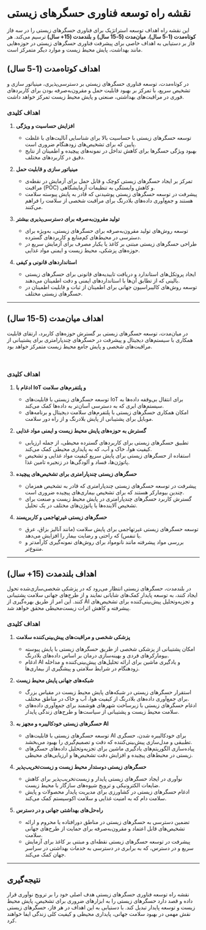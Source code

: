 # نقشه راه توسعه فناوری حسگرهای زیستی

این نقشه راه اهداف توسعه استراتژیک برای فناوری حسگرهای زیستی را در سه فاز **کوتاه‌مدت (1-5 سال)**، **میان‌مدت (5-15 سال)** و **بلندمدت (15+ سال)** ترسیم می‌کند. هر فاز بر دستیابی به اهداف خاصی برای پیشرفت فناوری حسگرهای زیستی در حوزه‌هایی مانند بهداشت، پایش محیط زیست و موارد دیگر متمرکز است.

## اهداف کوتاه‌مدت (1-5 سال)

در کوتاه‌مدت، توسعه فناوری حسگرهای زیستی بر دسترسی‌پذیری، مینیاتور سازی و تشخیص سریع، با تمرکز بر بهبود قابلیت حمل و مقرون‌به‌صرفه بودن برای کاربردهای فوری در مراقبت‌های بهداشتی، صنعتی و پایش محیط زیست تمرکز خواهد داشت.

### اهداف کلیدی

1. **افزایش حساسیت و ویژگی**
   - توسعه حسگرهای زیستی با حساسیت بالا برای شناسایی آنالیت‌های با غلظت پایین که برای تشخیص‌های زودهنگام ضروری است.
   - بهبود ویژگی حسگرها برای کاهش تداخل در نمونه‌های پیچیده و اطمینان از نتایج دقیق در کاربردهای مختلف.

2. **مینیاتور سازی و قابلیت حمل**
   - تمرکز بر ایجاد حسگرهای زیستی کوچک و قابل حمل برای آزمایش در نقطه‌ی مراقبت (POC) و کاهش وابستگی به تنظیمات آزمایشگاهی.
   - پیشرفت در توسعه حسگرهای زیستی پوشیدنی که قادر به پایش پیوسته سلامت هستند و جمع‌آوری داده‌های بلادرنگ برای مراقبت شخصی از سلامت را فراهم می‌کنند.

3. **تولید مقرون‌به‌صرفه برای دسترسی‌پذیری بیشتر**
   - توسعه روش‌های تولید مقرون‌به‌صرفه برای حسگرهای زیستی، به‌ویژه برای دسترسی در محیط‌های کم‌منابع و کاربردهای گسترده.
   - طراحی حسگرهای زیستی مبتنی بر کاغذ یا یکبار مصرف برای آزمایش سریع در حوزه‌های پزشکی، محیط زیست و ایمنی مواد غذایی.

4. **استانداردهای قانونی و کیفی**
   - ایجاد پروتکل‌های استاندارد و دریافت تاییدیه‌های قانونی برای حسگرهای زیستی بالینی که از تطابق آن‌ها با استانداردهای ایمنی و دقت اطمینان می‌دهند.
   - توسعه روش‌های کالیبراسیون جهانی برای اطمینان از ثبات و قابلیت اطمینان در حسگرهای زیستی مختلف.

---

## اهداف میان‌مدت (5-15 سال)

در میان‌مدت، توسعه حسگرهای زیستی بر گسترش حوزه‌های کاربرد، ارتقای قابلیت همکاری با سیستم‌های دیجیتال و پیشرفت در حسگرهای چندپارامتری برای پشتیبانی از مراقبت‌های شخصی و پایش جامع محیط زیست متمرکز خواهد بود.

<br>

### اهداف کلیدی

1. **ادغام با IoT و پلتفرم‌های سلامت**
   - توسعه حسگرهای زیستی با قابلیت‌های IoT برای انتقال بی‌وقفه داده‌ها به سیستم‌های ابری که به دسترسی آسان‌تر به داده‌ها کمک می‌کند.
   - امکان همکاری حسگرهای زیستی با پلتفرم‌های سلامت دیجیتال و برنامه‌های موبایل برای پشتیبانی از پایش بلادرنگ و از راه دور سلامت.

2. **گسترش به حوزه‌های پایش محیط زیست و ایمنی مواد غذایی**
   - تطبیق حسگرهای زیستی برای کاربردهای گسترده محیطی، از جمله ارزیابی کیفیت هوا، خاک و آب، که به پایداری محیطی کمک می‌کند.
   - استفاده از حسگرهای زیستی برای پایش سریع کیفیت مواد غذایی و تشخیص پاتوژن‌ها، فساد و آلودگی‌ها در زنجیره تامین غذا.

3. **حسگرهای زیستی چندپارامتری برای تشخیص‌های پیچیده**
   - پیشرفت در توسعه حسگرهای زیستی چندپارامتری که قادر به تشخیص همزمان چندین بیومارکر هستند که برای تشخیص بیماری‌های پیچیده ضروری است.
   - گسترش کاربرد حسگرهای چندپارامتری در پایش محیط زیست و صنعت برای تشخیص آلاینده‌ها یا پاتوژن‌های مختلف در یک تحلیل.

4. **حسگرهای زیستی غیرتهاجمی و کاربرپسند**
   - توسعه حسگرهای زیستی غیرتهاجمی برای پایش سلامت (مانند آنالیز بزاق، عرق یا تنفس) که راحتی و رضایت بیمار را افزایش می‌دهد.
   - بررسی مواد پیشرفته مانند نانومواد برای روش‌های نمونه‌گیری کارآمدتر و متنوع‌تر.

---

## اهداف بلندمدت (15+ سال)

در بلندمدت، حسگرهای زیستی انتظار می‌رود که در پزشکی شخصی‌سازی‌شده تحول ایجاد کنند، به توسعه پایدار کمک‌های شایانی نمایند و از طرح‌های جهانی سلامت پشتیبانی کنند. این امر از طریق بهره‌گیری از AI و تجزیه‌وتحلیل پیش‌بینی‌کننده برای تشخیص‌های پیشرفته و کاهش اثرات زیست‌محیطی محقق خواهد شد.

### اهداف کلیدی

1. **پزشکی شخصی و مراقبت‌های پیش‌بینی‌کننده سلامت**
   - امکان پشتیبانی از پزشکی شخصی از طریق حسگرهای زیستی با پایش پیوسته بیومارکرهای فردی و بهینه‌سازی درمان بر اساس داده‌های بلادرنگ.
   - ادغام AI و یادگیری ماشین برای ارائه تحلیل‌های پیش‌بینی‌کننده و مداخله زودهنگام در شرایط سلامتی و پیشگیری از بیماری‌ها.

2. **شبکه‌های جهانی پایش محیط زیست**
   - استقرار حسگرهای زیستی در شبکه‌های پایش محیط زیست در مقیاس بزرگ برای جمع‌آوری داده‌های بلادرنگ از کیفیت هوا، آب و خاک در مناطق مختلف.
   - ادغام حسگرهای زیستی با زیرساخت شهرهای هوشمند برای جمع‌آوری داده‌های سلامت محیط زیست و پشتیبانی از سیاست‌ها و طرح‌های زندگی پایدار.

3. **حسگرهای زیستی خودکالیبره و مجهز به AI**
   - توسعه حسگرهای زیستی با قابلیت‌های AI برای خودکالیبره شدن، حسگری تطبیقی و مدل‌سازی پیش‌بینی‌کننده که دقت و تصمیم‌گیری را بهبود می‌بخشد.
   - پیاده‌سازی الگوریتم‌های یادگیری ماشین برای تجزیه‌وتحلیل داده‌های حسگرهای زیستی در محیط‌های پیچیده و افزایش دقت تشخیص‌ها و ارزیابی‌های محیطی.

4. **حسگرهای زیستی دوستدار محیط زیست و زیست‌تخریب‌پذیر**
   - نوآوری در ایجاد حسگرهای زیستی پایدار و زیست‌تخریب‌پذیر برای کاهش ضایعات الکترونیکی و ترویج شیوه‌های سازگار با محیط زیست.
   - ادغام حسگرهای زیستی در کشاورزی برای مدیریت پایدار محصولات و پایش سلامت دام که به امنیت غذایی و سلامت اکوسیستم کمک می‌کند.

5. **راه‌حل‌های بهداشتی جهانی و در دسترس**
   - تضمین دسترسی به حسگرهای زیستی در مناطق دورافتاده یا محروم و ارائه تشخیص‌های قابل اعتماد و مقرون‌به‌صرفه برای حمایت از طرح‌های جهانی سلامت.
   - پیشرفت در توسعه حسگرهای زیستی نقطه‌ای و مبتنی بر کاغذ برای آزمایش سریع و در دسترس، که به برابری در دسترسی به خدمات بهداشتی در سراسر جهان کمک می‌کند.

---

## نتیجه‌گیری

نقشه راه توسعه فناوری حسگرهای زیستی هدف اصلی خود را بر ترویج نوآوری قرار داده و قصد دارد حسگرهای زیستی را به ابزارهای ضروری برای تشخیص، پایش محیط زیست و توسعه پایدار تبدیل کند. با دستیابی به این اهداف در هر فاز، حسگرهای زیستی نقش مهمی در بهبود سلامت جهانی، پایداری محیطی و کیفیت کلی زندگی ایفا خواهند کرد.
